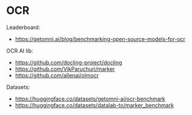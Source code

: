 # OCR

Leaderboard:
- https://getomni.ai/blog/benchmarking-open-source-models-for-ocr

OCR AI lib:
- https://github.com/docling-project/docling
- https://github.com/VikParuchuri/marker
- https://github.com/allenai/olmocr

Datasets:
- https://huggingface.co/datasets/getomni-ai/ocr-benchmark
- https://huggingface.co/datasets/datalab-to/marker_benchmark

